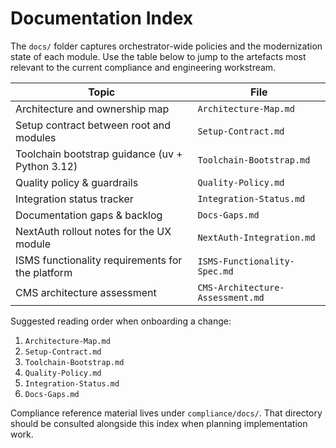 # Documentation Index

The `docs/` folder captures orchestrator-wide policies and the modernization state of each module. Use the table below to jump to the artefacts most relevant to the current compliance and engineering workstream.

| Topic | File |
| --- | --- |
| Architecture and ownership map | `Architecture-Map.md` |
| Setup contract between root and modules | `Setup-Contract.md` |
| Toolchain bootstrap guidance (uv + Python 3.12) | `Toolchain-Bootstrap.md` |
| Quality policy & guardrails | `Quality-Policy.md` |
| Integration status tracker | `Integration-Status.md` |
| Documentation gaps & backlog | `Docs-Gaps.md` |
| NextAuth rollout notes for the UX module | `NextAuth-Integration.md` |
| ISMS functionality requirements for the platform | `ISMS-Functionality-Spec.md` |
| CMS architecture assessment | `CMS-Architecture-Assessment.md` |

Suggested reading order when onboarding a change:
1. `Architecture-Map.md`
2. `Setup-Contract.md`
3. `Toolchain-Bootstrap.md`
4. `Quality-Policy.md`
5. `Integration-Status.md`
6. `Docs-Gaps.md`

Compliance reference material lives under `compliance/docs/`. That directory should be consulted alongside this index when planning implementation work.
